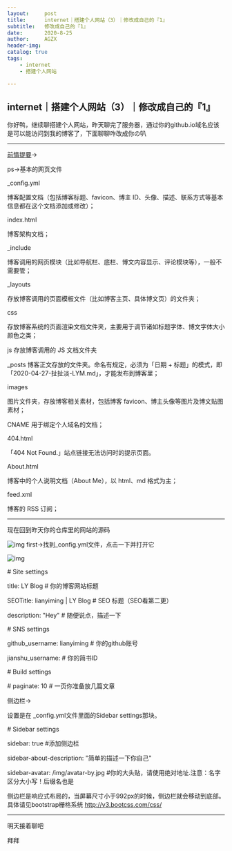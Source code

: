 ```yaml
---
layout:     post
title:      internet｜搭建个人网站（3）｜修改成自己的『1』
subtitle:   修改成自己的『1』
date:       2020-8-25
author:     AGZX
header-img: 
catalog: true
tags:
    - internet
    - 搭建个人网站

---
```


## internet｜搭建个人网站（3）｜修改成自己的『1』

你好鸭，继续聊搭建个人网站，昨天聊完了服务器，通过你的github.io域名应该是可以能访问到我的博客了，下面聊聊咋改成你の叭

------

[前情提要](https://mp.weixin.qq.com/s?__biz=MzI4Nzc2MzA3OQ==&mid=2247484846&idx=2&sn=81738c20469085c2c6c6225b4682d461&scene=21#wechat_redirect)→

ps→基本的网页文件



_config.yml



博客配置文档（包括博客标题、favicon、博主 ID、头像、描述、联系方式等基本信息都在这个文档添加或修改）；



index.html 



博客架构文档；



_include 



博客调用的网页模块（比如导航栏、底栏、博文内容显示、评论模块等），一般不需要管；



_layouts 



存放博客调用的页面模板文件（比如博客主页、具体博文页）的文件夹；



css 



存放博客系统的页面渲染文档文件夹，主要用于调节诸如标题字体、博文字体大小颜色之类；



js 存放博客调用的 JS 文档文件夹



_posts 博客正文存放的文件夹。命名有规定，必须为「日期 + 标题」的模式，即「2020-04-27-扯扯淡-LYM.md」，才能发布到博客里；



images 



图片文件夹，存放博客相关素材，包括博客 favicon、博主头像等图片及博文贴图素材；



CNAME 用于绑定个人域名的文档；



404.html 



「404 Not Found.」站点链接无法访问时的提示页面。



About.html 



博客中的个人说明文档（About Me），以 html、md 格式为主；



feed.xml 



博客的 RSS 订阅；



------

现在回到昨天你的仓库里的网站的源码

![img](https://mmbiz.qpic.cn/mmbiz_jpg/tMsLbdfwxoMZnCf488LOl8hrjTLSib7ZVX6DE7fHM3UwXPKgJEZCtP1WTaPrmW8j6KelylPD32rXP3RNUTg4bibw/640?wx_fmt=jpeg&tp=webp&wxfrom=5&wx_lazy=1&wx_co=1)
first→找到_config.yml文件，点击一下并打开它

![img](https://mmbiz.qpic.cn/mmbiz_jpg/tMsLbdfwxoMZnCf488LOl8hrjTLSib7ZVfjshQryUJl5a4aObvoTMZY4fSSb0tLEgicib2DEyLNia0rTYnNAGaPTHQ/640?wx_fmt=jpeg&tp=webp&wxfrom=5&wx_lazy=1&wx_co=1)





\# Site settings

title: LY Blog           # 你的博客网站标题

SEOTitle: lianyiming | LY Blog	# SEO 标题（SEO看第二更）

description: "Hey"	  # 随便说点，描述一下



\# SNS settings   

github_username: lianyiming   # 你的github账号

jianshu_username:  # 你的简书ID



\# Build settings

\# paginate: 10        # 一页你准备放几篇文章

侧边栏→

设置是在 _config.yml文件里面的Sidebar settings那块。



\# Sidebar settings

sidebar: true  #添加侧边栏

sidebar-about-description: "简单的描述一下你自己"

sidebar-avatar: /img/avatar-by.jpg   #你的大头贴，请使用绝对地址.注意：名字区分大小写！后缀名也是

侧边栏是响应式布局的，当屏幕尺寸小于992px的时候，侧边栏就会移动到底部。具体请见bootstrap栅格系统 http://v3.bootcss.com/css/

------

明天接着聊吧

拜拜